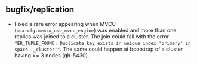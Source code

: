 ## bugfix/replication

* Fixed a rare error appearing when MVCC (`box.cfg.memtx_use_mvcc_engine`) was
  enabled and more than one replica was joined to a cluster. The join could fail
  with the error `"ER_TUPLE_FOUND: Duplicate key exists in unique index
  'primary' in space '_cluster'"`. The same could happen at bootstrap of a
  cluster having >= 3 nodes (gh-5430).
